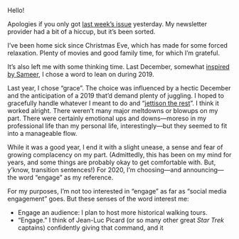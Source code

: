 Hello!

Apologies if you only got [last week’s issue](https://buttondown.email/lchski/archive/hit-and-miss-120-this-years-books/) yesterday. My newsletter provider had a bit of a hiccup, but it’s been sorted.

I’ve been home sick since Christmas Eve, which has made for some forced relaxation. Plenty of movies and good family time, for which I’m grateful.

It’s also left me with some thinking time. Last December, somewhat [inspired by Sameer](https://www.inthemargins.ca/choosing-the-right-word), I chose a word to lean on during 2019.

Last year, I chose “grace”. The choice was influenced by a hectic December and the anticipation of a 2019 that’d demand plenty of juggling. I hoped to gracefully handle whatever I meant to do and “[jettison the rest](https://frankchimero.com/blog/2014/jettison-the-rest/)”. I think it worked alright. There weren’t many major meltdowns or blowups on my part. There were certainly emotional ups and downs—moreso in my professional life than my personal life, interestingly—but they seemed to fit into a manageable flow.

While it was a good year, I end it with a slight unease, a sense and fear of growing complacency on my part. (Admittedly, this has been on my mind for years, and some things are probably okay to get comfortable with. But, y’know, transition sentences!) For 2020, I’m choosing—and announcing—the word “engage” as my reference.

For my purposes, I’m not too interested in “engage” as far as “social media engagement” goes. But these senses of the word interest me:

- Engage an audience: I plan to host more historical walking tours.
- “Engage.” I think of Jean-Luc Picard (or so many other great *Star Trek* captains) confidently giving that command, and it 